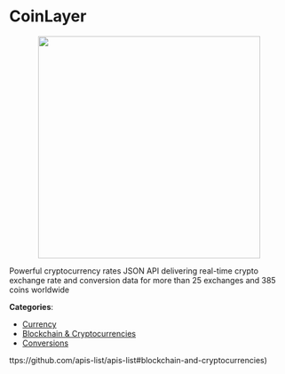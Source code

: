 # CoinLayer
<p align="center">
    <img width="400" src="https://raw.githubusercontent.com/apis-list/apis-list/apis/coinlayer/logo_256x256.png" />
</p>

Powerful cryptocurrency rates JSON API delivering real-time crypto exchange rate and conversion data for more than 25 exchanges and 385 coins worldwide



**Categories**:
- [Currency](https://github.com/apis-list/apis-list#currency)
- [Blockchain & Cryptocurrencies](https://github.com/apis-list/apis-list#blockchain-and-cryptocurrencies)
- [Conversions](https://github.com/apis-list/apis-list#conversions)



ttps://github.com/apis-list/apis-list#blockchain-and-cryptocurrencies)







